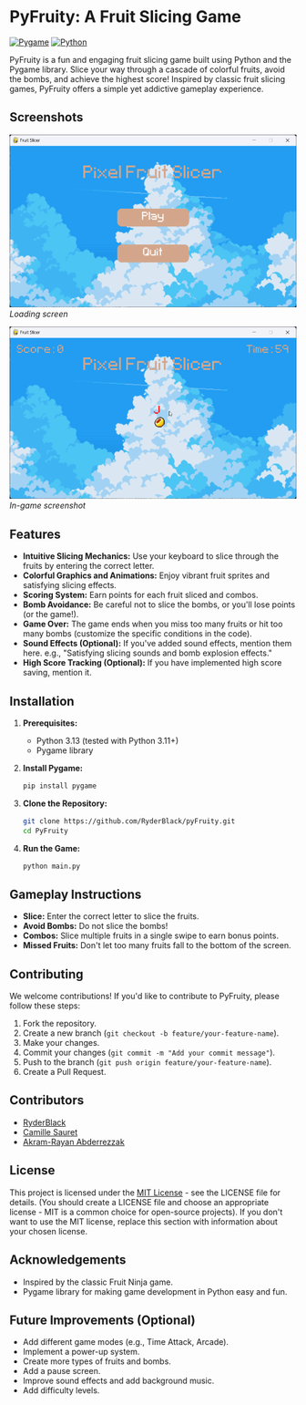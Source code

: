 # PyFruity: A Fruit Slicing Game

[![Pygame](https://img.shields.io/badge/Pygame-2.6.1-brightgreen.svg)](https://www.pygame.org/)
[![Python](https://img.shields.io/badge/Python-3.13-blue.svg)](https://www.python.org/)


PyFruity is a fun and engaging fruit slicing game built using Python and the Pygame library.  Slice your way through a cascade of colorful fruits, avoid the bombs, and achieve the highest score!  Inspired by classic fruit slicing games, PyFruity offers a simple yet addictive gameplay experience.

## Screenshots

![Gameplay Screenshot 1](./pyfruity_01.png)  <!-- Replace with the actual path to your first image -->
*Loading screen*

![Gameplay Screenshot 2](./pyfruity_02.png)  <!-- Replace with the actual path to your second image -->
*In-game screenshot*



## Features

*   **Intuitive Slicing Mechanics:**  Use your keyboard to slice through the fruits by entering the correct letter.
*   **Colorful Graphics and Animations:** Enjoy vibrant fruit sprites and satisfying slicing effects.
*   **Scoring System:** Earn points for each fruit sliced and combos.
*   **Bomb Avoidance:**  Be careful not to slice the bombs, or you'll lose points (or the game!).
*   **Game Over:** The game ends when you miss too many fruits or hit too many bombs (customize the specific conditions in the code).
*   **Sound Effects (Optional):**  If you've added sound effects, mention them here.  e.g., "Satisfying slicing sounds and bomb explosion effects."
* **High Score Tracking (Optional):** If you have implemented high score saving, mention it.

## Installation

1.  **Prerequisites:**
    *   Python 3.13 (tested with Python 3.11+)
    *   Pygame library

2.  **Install Pygame:**

    ```bash
    pip install pygame
    ```

3.  **Clone the Repository:**

    ```bash
    git clone https://github.com/RyderBlack/pyFruity.git
    cd PyFruity 
    ```

4.  **Run the Game:**

    ```bash
    python main.py 
    ```

## Gameplay Instructions

*   **Slice:**  Enter the correct letter to slice the fruits.
*   **Avoid Bombs:** Do not slice the bombs!
*   **Combos:** Slice multiple fruits in a single swipe to earn bonus points.
*   **Missed Fruits:**  Don't let too many fruits fall to the bottom of the screen.


## Contributing

We welcome contributions! If you'd like to contribute to PyFruity, please follow these steps:

1.  Fork the repository.
2.  Create a new branch (`git checkout -b feature/your-feature-name`).
3.  Make your changes.
4.  Commit your changes (`git commit -m "Add your commit message"`).
5.  Push to the branch (`git push origin feature/your-feature-name`).
6.  Create a Pull Request.

## Contributors

*   [RyderBlack](https://github.com/RyderBlack)
*   [Camille Sauret](https://github.com/camille-sauret)
*   [Akram-Rayan Abderrezzak](https://github.com/Akram-Rayan-Abderrezzak)

## License

This project is licensed under the [MIT License](LICENSE) - see the LICENSE file for details.  (You should create a LICENSE file and choose an appropriate license - MIT is a common choice for open-source projects).  If you don't want to use the MIT license, replace this section with information about your chosen license.

## Acknowledgements

*   Inspired by the classic Fruit Ninja game.
*   Pygame library for making game development in Python easy and fun.

## Future Improvements (Optional)

*   Add different game modes (e.g., Time Attack, Arcade).
*   Implement a power-up system.
*   Create more types of fruits and bombs.
*   Add a pause screen.
*   Improve sound effects and add background music.
* Add difficulty levels.
